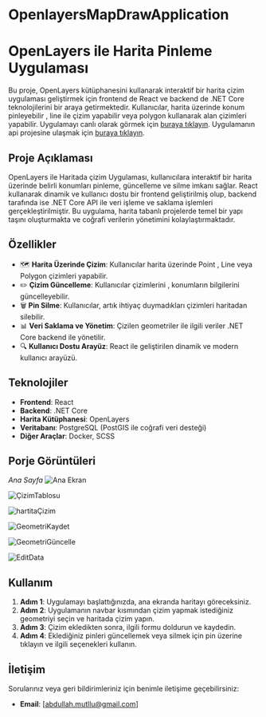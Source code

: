 # OpenlayersMapDrawApplication

# OpenLayers ile Harita Pinleme Uygulaması

Bu proje, OpenLayers kütüphanesini kullanarak interaktif bir harita çizim uygulaması geliştirmek için  frontend de React ve  backend de .NET Core teknolojilerini bir araya getirmektedir. Kullanıcılar, harita üzerinde konum pinleyebilir , line ile çizim yapabilir veya polygon kullanarak alan çizimleri yapabilir.
Uygulamayı canlı olarak görmek için [buraya tıklayın](https://abdullahmutllu.github.io/OpenlayerMapDrawApplication/).
Uygulamanın api projesine ulaşmak için [buraya tıklayın](https://github.com/abdullahmutllu/DrawApplicationApi/).

## Proje Açıklaması

OpenLayers ile Haritada çizim  Uygulaması, kullanıcılara interaktif bir harita üzerinde belirli konumları pinleme, güncelleme ve silme imkanı sağlar. React kullanarak dinamik ve kullanıcı dostu bir frontend geliştirilmiş olup, backend tarafında ise .NET Core API ile veri işleme ve saklama işlemleri gerçekleştirilmiştir. Bu uygulama, harita tabanlı projelerde temel bir yapı taşını oluşturmakta ve coğrafi verilerin yönetimini kolaylaştırmaktadır.

## Özellikler

- 🗺️ **Harita Üzerinde Çizim**: Kullanıcılar harita üzerinde Point , Line veya Polygon çizimleri yapabilir.
- ✏️ **Çizim Güncelleme**: Kullanıcılar çizimlerini ,  konumların bilgilerini güncelleyebilir.
- 🗑️ **Pin Silme**: Kullanıcılar, artık ihtiyaç duymadıkları çizimleri haritadan silebilir.
- 📊 **Veri Saklama ve Yönetim**: Çizilen geometriler ile ilgili veriler .NET Core backend ile yönetilir.
- 🔍 **Kullanıcı Dostu Arayüz**: React ile geliştirilen dinamik ve modern kullanıcı arayüzü.

## Teknolojiler

- **Frontend**: React
- **Backend**: .NET Core
- **Harita Kütüphanesi**: OpenLayers
- **Veritabanı**: PostgreSQL (PostGIS ile coğrafi veri desteği)
- **Diğer Araçlar**: Docker, SCSS

## Porje Görüntüleri
*Ana Sayfa*
![Ana Ekran](https://github.com/user-attachments/assets/f757d702-362b-4da1-b19b-7bddad2f633f)

![ÇizimTablosu](https://github.com/user-attachments/assets/5e74e20a-b527-4e4a-b8d5-d6558550e4a9)

![hartitaÇizim](https://github.com/user-attachments/assets/cf43348d-c48c-45d0-a1e3-bc56507fae06)

![GeometriKaydet](https://github.com/user-attachments/assets/ed254e3c-8269-4c92-a30e-35c30effaeed)

![GeometriGüncelle](https://github.com/user-attachments/assets/a4371ae3-0355-4f07-bc48-ffe12cac1d76)

![EditData](https://github.com/user-attachments/assets/ac24834c-6703-4b3b-9c31-334000f148cc)



## Kullanım

1. **Adım 1**: Uygulamayı başlattığınızda, ana ekranda haritayı göreceksiniz.
2. **Adım 2**: Uygulamanın navbar kısmından çizim yapmak istediğiniz geometriyi seçin ve haritada çizim yapın.
3. **Adım 3**: Çizim ekledikten sonra, ilgili formu doldurun ve kaydedin.
4. **Adım 4**: Eklediğiniz pinleri güncellemek veya silmek için pin üzerine tıklayın ve ilgili seçenekleri kullanın.


## İletişim

Sorularınız veya geri bildirimleriniz için benimle iletişime geçebilirsiniz:

- **Email**: [abdullah.mutllu@gmail.com]


